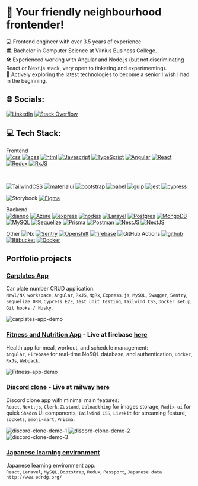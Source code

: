 # 💫 Your friendly neighbourhood frontender!
💻 Frontend engineer with over 3.5 years of experience<br>🏛️ Bachelor in Computer Science at Vilnius Business College.<br>
🛠️ Experienced working with Angular and Node.js (but not discriminating React or Next.js stack, very open to tinkering and experimenting).<br>
🔭 Actively exploring the latest technologies to become a senior I wish I had in the beginning.

## 🌐 Socials:
[![LinkedIn](https://img.shields.io/badge/LinkedIn-%230077B5.svg?logo=linkedin&logoColor=white)](https://linkedin.com/in/alanas-vaiciulis) 
[![Stack Overflow](https://img.shields.io/badge/-Stackoverflow-FE7A16?logo=stack-overflow&logoColor=white)](https://stackoverflow.com/users/10183128) 

## 💻 Tech Stack:

Frontend <br/>
[![css](https://skillicons.dev/icons?i=css)](https://developer.mozilla.org/en-US/docs/Web/CSS)
[![scss](https://skillicons.dev/icons?i=scss)](https://sass-lang.com/)
[![html](https://skillicons.dev/icons?i=html)](https://developer.mozilla.org/en-US/docs/Web/HTML)
[![Javascript](https://skillicons.dev/icons?i=js)](https://developer.mozilla.org/en-US/docs/Learn/JavaScript/First_steps/What_is_JavaScript)
[![TypeScript](https://skillicons.dev/icons?i=ts)](https://www.typescriptlang.org/)
[![Angular](https://skillicons.dev/icons?i=angular)](https://angular.dev/)
[![React](https://skillicons.dev/icons?i=react)](https://react.dev/)
[![Redux](https://skillicons.dev/icons?i=redux)](https://redux.js.org/)
[![RxJS](https://skillicons.dev/icons?i=reactivex)](https://rxjs.dev/)

<br/>

[![TailwindCSS](https://skillicons.dev/icons?i=tailwind)](https://tailwindui.com/)
[![materialui](https://skillicons.dev/icons?i=materialui)](https://material.angular.io/)
[![bootstrap](https://skillicons.dev/icons?i=bootstrap)](https://getbootstrap.com/)
[![babel](https://skillicons.dev/icons?i=babel)](https://babeljs.io/)
[![gulp](https://skillicons.dev/icons?i=gulp)](https://gulpjs.com/)
[![jest](https://skillicons.dev/icons?i=jest)](https://jestjs.io/)
[![cypress](https://skillicons.dev/icons?i=cypress)](https://www.cypress.io/)

![Storybook](https://img.shields.io/badge/-Storybook-FF4785?style=for-the-badge&logo=storybook&logoColor=white)
[![Figma](https://skillicons.dev/icons?i=figma)](https://www.figma.com)

Backend <br/>
[![django](https://skillicons.dev/icons?i=django)](https://www.djangoproject.com/)
[![Azure](https://skillicons.dev/icons?i=azure)](https://azure.microsoft.com/en-us)
[![express](https://skillicons.dev/icons?i=express)](https://expressjs.com/)
[![nodejs](https://skillicons.dev/icons?i=nodejs)](https://nodejs.org/)
[![Laravel](https://skillicons.dev/icons?i=laravel)](https://laravel.com/)
[![Postgres](https://skillicons.dev/icons?i=postgres)](https://www.postgresql.org/)
[![MongoDB](https://skillicons.dev/icons?i=mongodb)](https://www.mongodb.com/)
[![MySQL](https://skillicons.dev/icons?i=mysql)](https://www.mysql.com/)
[![Sequelize](https://skillicons.dev/icons?i=sequelize)](https://sequelize.org/)
[![Prisma](https://skillicons.dev/icons?i=prisma)](https://www.prisma.io/)
[![Postman](https://skillicons.dev/icons?i=postman)](https://www.postman.com/)
[![NestJS](https://skillicons.dev/icons?i=nestjs)](https://nestjs.com/)
[![NextJS](https://skillicons.dev/icons?i=nextjs)](https://nextjs.org/)

Other
![Nx](https://img.shields.io/badge/nx-143055?style=for-the-badge&logo=nx&logoColor=white) 
[![Sentry](https://skillicons.dev/icons?i=sentry)](https://sentry.io/welcome/)
[![Openshift](https://skillicons.dev/icons?i=openshift)](https://www.redhat.com/en/technologies/cloud-computing/openshift)
[![firebase](https://skillicons.dev/icons?i=firebase)](https://firebase.google.com/)
![GitHub Actions](https://img.shields.io/badge/github%20actions-%232671E5.svg?style=for-the-badge&logo=githubactions&logoColor=white) 
[![github](https://skillicons.dev/icons?i=github)](https://www.github.com/)
[![Bitbucket](https://skillicons.dev/icons?i=bitbucket)](https://bitbucket.org/product/)
[![Docker](https://skillicons.dev/icons?i=docker)](https://www.docker.com/)

## Portfolio projects

### [Carplates App](https://github.com/av3000/carplates-nx/)

Car plate number CRUD application: <br/>
`Nrwl/NX workspace`, `Angular`, `RxJS`, `NgRx`, `Express.js`, `MySQL`, `Swagger`, `Sentry`, `Sequelize ORM`, `Cypress E2E`, `Jest unit testing`, `Tailwind CSS`, `Docker setup`, `Git hooks / Husky`.

![carplates-app-demo](https://github.com/av3000/carplates-nx/blob/main/docs/assets/images/carplate-demo.gif)

### [Fitness and Nutrition App](https://github.com/av3000/fitness-and-nutrition-manager) - Live at firebase [here](https://fitness-app-dd09c.firebaseapp.com)

Health app for meal, workout, and schedule management: <br/>
`Angular`, `Firebase` for real-time NoSQL database, and authentication, `Docker`, `RxJs`, `Webpack`.

![Fitness-app-demo](https://github.com/av3000/fitness-and-nutrition-manager/blob/main/docs/assets/images/fitness-demo.gif)

### [Discord clone](https://github.com/av3000/discord-clone) - Live at railway [here](https://discord-clone-production-80db.up.railway.app/)
Discord clone app with minimal main features: <br/>
`React`, `Next.js`, `Clerk`, `Zustand`, `Uploadthing` for images storage, `Radix-ui` for quick `Shadcn` UI components, `Tailwind CSS`, `Livekit` for streaming feature, `sockets`, `emoji-mart`, `Prisma`.

![discord-clone-demo-1](https://github.com/av3000/discord-clone/blob/main/docs/assets/images/dc-clone-create-edit-server.gif)
![discord-clone-demo-2](https://github.com/av3000/discord-clone/blob/main/docs/assets/images/dc-clone-search-invite-attachment.gif)
![discord-clone-demo-3](https://github.com/av3000/discord-clone/blob/main/docs/assets/images/dc-clone-change-theme.gif)

### [Japanese learning environment](https://github.com/av3000/japanese-vma)

Japanese learning environment app: <br/>
`React`, `Laravel`, `MySQL`, `Bootstrap`, `Redux`, `Passport`, `Japanese data http://www.edrdg.org/`
